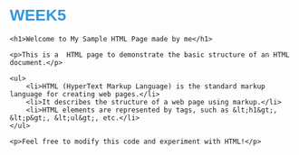 # WEEK5
<!DOCTYPE html>
<html lang="en">
<head>
    <meta charset="UTF-8">
    <meta name="viewport" content="width=device-width, initial-scale=1.0">
    <title>Sample HTML Page</title>
    <style>
        body {
            font-family: Arial, sans-serif;
            margin: 20px;
        }
        h1 {
            color: #3498db;
        }
        p {
            color: #2c3e50;
        }
    </style>
</head>
<body>

    <h1>Welcome to My Sample HTML Page made by me</h1>
    
    <p>This is a  HTML page to demonstrate the basic structure of an HTML document.</p>

    <ul>
        <li>HTML (HyperText Markup Language) is the standard markup language for creating web pages.</li>
        <li>It describes the structure of a web page using markup.</li>
        <li>HTML elements are represented by tags, such as &lt;h1&gt;, &lt;p&gt;, &lt;ul&gt;, etc.</li>
    </ul>

    <p>Feel free to modify this code and experiment with HTML!</p>

</body>
</html>
